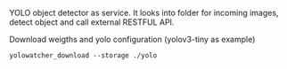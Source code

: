 YOLO object detector as service. It looks into folder for incoming images, detect object and call external RESTFUL API.


Download weigths and yolo configuration (yolov3-tiny as example)
```
yolowatcher_download --storage ./yolo
```
